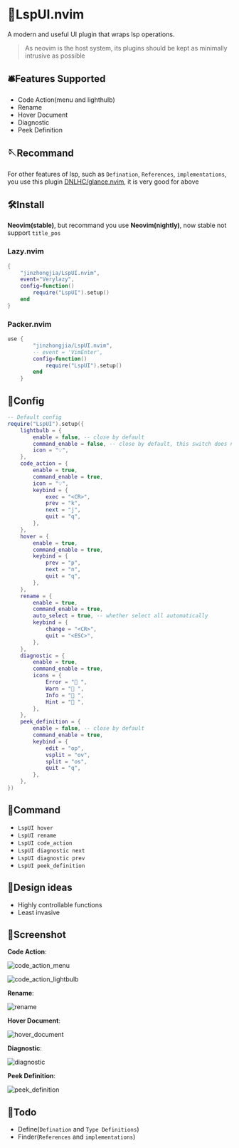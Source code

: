 # 🧰LspUI.nvim

A modern and useful UI plugin that wraps lsp operations.

> As neovim is the host system, its plugins should be kept as minimally intrusive as possible

## 🛎️Features Supported

-   Code Action(menu and lighthulb)
-   Rename
-   Hover Document
-   Diagnostic
-   Peek Definition

## 🪡Recommand

For other features of lsp, such as `Defination`, `References`, `implementations`, you use this plugin [DNLHC/glance.nvim](https://github.com/DNLHC/glance.nvim), it is very good for above

## 🛠️Install

**Neovim(stable)**, but recommand you use **Neovim(nightly)**, now stable not support `title_pos`

### Lazy.nvim

```lua
{
    "jinzhongjia/LspUI.nvim",
    event="Verylazy",
    config=function()
        require("LspUI").setup()
    end
}
```

### Packer.nvim

```lua
use {
        "jinzhongjia/LspUI.nvim",
        -- event = 'VimEnter',
        config=function()
            require("LspUI").setup()
        end
    }
```

## 💾Config

```lua
-- Default config
require("LspUI").setup({
	lightbulb = {
		enable = false, -- close by default
		command_enable = false, -- close by default, this switch does not have to be turned on, this command has no effect
		icon = "💡",
	},
	code_action = {
		enable = true,
		command_enable = true,
		icon = "💡",
		keybind = {
			exec = "<CR>",
			prev = "k",
			next = "j",
			quit = "q",
		},
	},
	hover = {
		enable = true,
		command_enable = true,
		keybind = {
			prev = "p",
			next = "n",
			quit = "q",
		},
	},
	rename = {
		enable = true,
		command_enable = true,
		auto_select = true, -- whether select all automatically
		keybind = {
			change = "<CR>",
			quit = "<ESC>",
		},
	},
	diagnostic = {
		enable = true,
		command_enable = true,
		icons = {
			Error = " ",
			Warn = " ",
			Info = " ",
			Hint = " ",
		},
	},
	peek_definition = {
		enable = false, -- close by default
		command_enable = true,
		keybind = {
			edit = "op",
			vsplit = "ov",
			split = "os",
			quit = "q",
		},
	},
})
```

## 🎁Command

-   `LspUI hover`
-   `LspUI rename`
-   `LspUI code_action`
-   `LspUI diagnostic next`
-   `LspUI diagnostic prev`
-   `LspUI peek_definition`

## 🧭Design ideas

-   Highly controllable functions
-   Least invasive

## 📸Screenshot

**Code Action**:

![code_action_menu](https://github.com/jinzhongjia/LspUI.nvim/blob/main/.img/code_action.png)

![code_action_lightbulb](https://github.com/jinzhongjia/LspUI.nvim/blob/main/.img/lightbulb.png)

**Rename**:

![rename](https://github.com/jinzhongjia/LspUI.nvim/blob/main/.img/rename.png?raw=true)

**Hover Document**:

![hover_document](https://github.com/jinzhongjia/LspUI.nvim/blob/main/.img/hover_document.png)

**Diagnostic**:

![diagnostic](https://github.com/jinzhongjia/LspUI.nvim/blob/main/.img/diagnostic.png)

**Peek Definition**:

![peek_definition](https://github.com/jinzhongjia/LspUI.nvim/blob/main/.img/peek_definition.png)

## 📔Todo

-   Define(`Defination` and `Type Definitions`)
-   Finder(`References` and `implementations`)

